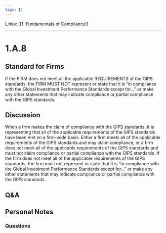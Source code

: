 ```yaml
---
tags: []
---
```

Links: [[1. Fundamentals of Compliance]]
___
# 1.A.8
## Standard for Firms
If the FIRM does not meet all the applicable REQUIREMENTS of the GIPS standards, the FIRM MUST NOT represent or state that it is “in compliance with the Global Investment Performance Standards except for…” or make any other statements that may indicate compliance or partial compliance with the GIPS standards.
## Discussion
When a firm makes the claim of compliance with the GIPS standards, it is representing that all of the applicable requirements of the GIPS standards have been met on a firm-wide basis. Either a firm meets all of the applicable requirements of the GIPS standards and may claim compliance, or a firm does not meet all of the applicable requirements of the GIPS standards and must not claim compliance or partial compliance with the GIPS standards. If the firm does not meet all of the applicable requirements of the GIPS standards, the firm must not represent or state that it is “in compliance with the Global Investment Performance Standards except for…” or make any other statements that may indicate compliance or partial compliance with the GIPS standards.
## Q&A

## Personal Notes

### Questions